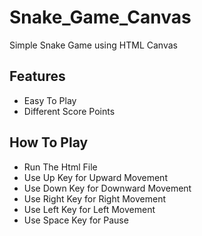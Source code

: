 # Snake_Game_Canvas
Simple Snake Game using HTML Canvas

## Features
<ul>
<li>Easy To Play</li>
<li>Different Score Points</li>
</ul>

## How To Play
<ul>
<li>Run The Html File</li>
<li>Use Up Key for Upward Movement</li>
<li>Use Down Key for Downward Movement</li>
<li>Use Right Key for Right Movement</li>
<li>Use Left Key for Left Movement</li>
<li>Use Space Key for Pause</li>
</ul>

